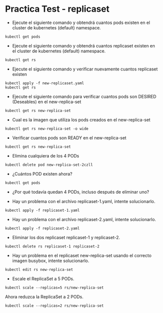 # Practica Test - replicaset

- Ejecute el siguiente comando y obtendrá cuantos pods existen en el cluster de kubernetes (default) namespace.

```
kubectl get pods
```

- Ejecute el siguiente comando y obtendrá cuantos replicaset existen en el cluster de kubernetes (default) namespace.

```
kubectl get rs
```

- Ejecute el siguiente comando y verificar nuevamente cuantos replicaset existen

```
kubectl apply -f new-replicaset.yaml
kubectl get rs
```

- Ejecute el siguiente comando para verificar cuantos pods son DESIRED (Deseables) en el new-replica-set

```
kubectl get rs new-replica-set
```

- Cual es la imagen que utiliza los pods creados en el new-replica-set

```
kubectl get rs new-replica-set -o wide
```

- Verificar cuantos pods son READY en el new-replica-set
<!--Por qué crees que las POD no están READY-->

```
kubectl get rs new-replica-set
```

- Elimina cualquiera de los 4 PODs

```
kubectl delete pod new-replica-set-2czll
```

- ¿Cuántos POD existen ahora?

```
kubectl get pods
```

- ¿Por qué todavía quedan 4 PODs, incluso después de eliminar uno?

<!--replicaset asegura que la cantidad deseada de pods siempre se ejecute-->

- Hay un problema con el archivo replicaset-1.yaml, intente solucionarlo.

```
kubectl apply -f replicaset-1.yaml
```

- Hay un problema con el archivo replicaset-2.yaml, intente solucionarlo.

```
kubectl apply -f replicaset-2.yaml
```

- Eliminar los dos replicaset replicaset-1 y replicaset-2.

```
kubectl delete rs replicaset-1 replicaset-2
```

- Hay un problema en el replicaset new-replica-set usando el correcto imagen busybox, intente solucionarlo.

```
kubectl edit rs new-replica-set
```

- Escale el ReplicaSet a 5 PODs.

```
kubectl scale --replicas=5 rs/new-replica-set
```

Ahora reduzca la ReplicaSet a 2 PODs.

```
kubectl scale --replicas=2 rs/new-replica-set
```
